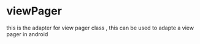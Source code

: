 viewPager
=========
this is the adapter for view pager class , this can be used to adapte a view pager in android
